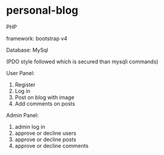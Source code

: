 # personal-blog
 
 PHP
 
 framework: bootstrap v4
 
 Database: MySql
 
 (PDO style followed which is secured than mysqli commands)
 
 
 User Panel:
 1. Register
 2. Log in
 3. Post on blog with image
 4. Add comments on posts
 
 Admin Panel:
 1. admin log in
 2. approve or decline users
 3. approve or decline posts
 4. approve or decline comments
 
